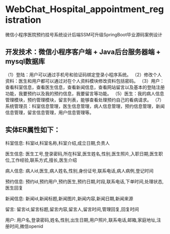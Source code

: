# WebChat_Hospital_appointment_registration
微信小程序医院预约挂号系统设计后端SSM可升级SpringBoot毕业源码案例设计

## 开发技术：微信小程序客户端 + Java后台服务器端 + mysql数据库

（1）登陆：用户可以通过手机号和验证码绑定登录小程序系统。
（2）修改个人资料：医生和用户都可以通过对在个人资料模块修改资料包括密码。
（3）用户：查看科室信息，查看医生信息，查看新闻信息，查看网站留言以及基本的登陆注册功能，我要预约以及我的预约信息，我要留言等功能。
（5）医生：我的病人信息管理模块，预约管理模块，留言列表，能够查看处理预约自己的看病请求。
（7）系统管理员：科室信息管理，医生信息管理，病人信息管理，预约信息管理，新闻信息管理，留言信息管理，用户信息管理等。

## 实体ER属性如下：
科室信息: 科室id,科室名称,科室介绍,成立日期,负责人

医生信息: 医生工号,登录密码,所在科室,医生姓名,性别,医生照片,入职日期,医生职位,工作经验,联系方式,擅长,医生介绍

病人信息: 病人id,医生,病人姓名,性别,身份证号,联系电话,病人病例,登记时间

预约信息: 预约id,预约用户,预约医生,预约日期,时段,联系电话,下单时间,处理状态,医生回复

新闻信息: 新闻id,新闻标题,新闻图片,新闻内容,新闻日期,新闻来源

留言: 留言id,留言标题,留言内容,留言人,留言时间,管理回复,回复时间

用户: 用户名,登录密码,姓名,性别,出生日期,用户照片,联系电话,邮箱,家庭地址,注册时间,微信openid
